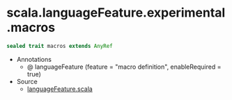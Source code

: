 
#                  scala.languageFeature.experimental.macros                  #

```scala
sealed trait macros extends AnyRef
```

* Annotations
  * @ languageFeature (feature = "macro definition", enableRequired = true)
* Source
  * [languageFeature.scala](https://github.com/scala/scala/tree/6d09a1ba5f/src/library/scala/languageFeature.scala#L1)

